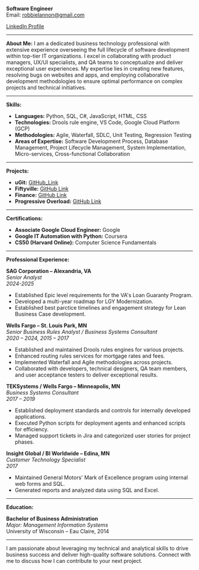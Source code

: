 **Software Engineer**  
Email: robbielannon@gmail.com  
<!-- Phone: (612) 490-3027  
Location: Rochester, MN   -->
[LinkedIn Profile](https://www.linkedin.com/in/robertlannon/)

---

**About Me:**
I am a dedicated business technology professional with extensive experience overseeing the full lifecycle of software development within top-tier IT organizations. I excel in collaborating with product managers, UX/UI specialists, and QA teams to conceptualize and deliver exceptional user experiences. My expertise lies in creating new features, resolving bugs on websites and apps, and employing collaborative development methodologies to ensure optimal performance on complex projects and technical initiatives.

---

**Skills:**

- **Languages:** Python, SQL, C#, JavaScript, HTML, CSS
- **Technologies:** Drools rule engine, VS Code, Google Cloud Platform (GCP)
- **Methodologies:** Agile, Waterfall, SDLC, Unit Testing, Regression Testing
- **Areas of Expertise:** Software Development Process, Database Management, Project Lifecycle Management, System Implementation, Micro-services, Cross-functional Collaboration

---

**Projects:**

- **uGit:** [GitHub_Link](https://github.com/edendir/diy_git)
- **Fiftyville:** [GitHub Link](https://github.com/edendir/cs50_fiftyville)
- **Finance:** [GitHub Link](https://github.com/edendir/cs50_finance)
- **Progressive Overload:** [GitHub Link](https://github.com/edendir/cs50_final_project)

---

**Certifications:**

- **Associate Google Cloud Engineer:** Google
- **Google IT Automation with Python:** Coursera
- **CS50 (Harvard Online):** Computer Science Fundamentals

---

**Professional Experience:**

**SAG Corporation – Alexandria, VA**  
*Senior Analyst*  
*2024-2025*  
- Established Epic level requirements for the VA's Loan Guaranty Program.
- Developed a multi-year roadmap for LGY Modernization.
- Established best parctice timelines and engagement strategy for Lean Business Case development.
  
**Wells Fargo – St. Louis Park, MN**  
*Senior Business Rules Analyst / Business Systems Consultant*  
*2020 – 2024, 2015 – 2017*  
- Established and maintained Drools rules engines for various projects.
- Enhanced routing rules services for mortgage rates and fees.
- Implemented Waterfall and Agile methodologies across projects.
- Collaborated with developers, technical designers, QA team members, and user acceptance testers to deliver exceptional results.

**TEKSystems / Wells Fargo – Minneapolis, MN**  
*Business Systems Consultant*  
*2017 – 2019*  
- Established deployment standards and controls for internally developed applications.
- Executed Python scripts for deployment agents and enhanced scripts for efficiency.
- Managed support tickets in Jira and categorized user stories for project phases.

**Insight Global / BI Worldwide – Edina, MN**  
*Customer Technology Specialist*  
*2017*  
- Maintained General Motors' Mark of Excellence program using internal web forms and SQL.
- Generated reports and analyzed data using SQL and Excel.

---

**Education:**

**Bachelor of Business Administration**  
*Major: Management Information Systems*  
University of Wisconsin – Eau Claire, 2014

---

I am passionate about leveraging my technical and analytical skills to drive business success and deliver high-quality software solutions. Connect with me to discuss how I can contribute to your next project.
